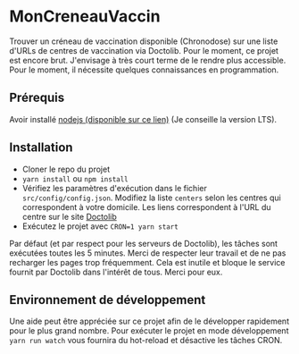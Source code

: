 # MonCreneauVaccin

Trouver un créneau de vaccination disponible (Chronodose) sur une liste d'URLs de centres de vaccination via Doctolib. Pour le moment, ce projet est encore
brut. J'envisage à très court terme de le rendre plus accessible. Pour le moment, il nécessite quelques connaissances en programmation.

## Prérequis

Avoir installé [nodejs (disponible sur ce lien)](https://nodejs.org/en/) (Je conseille la version LTS).

## Installation

- Cloner le repo du projet
- `yarn install` ou `npm install`
- Vérifiez les paramètres d'exécution dans le fichier `src/config/config.json`. Modifiez la liste `centers` selon les centres qui correspondent à votre domicile. Les liens correspondent à l'URL du centre sur le site [Doctolib](https://doctolib.fr)
- Exécutez le projet avec `CRON=1 yarn start`

Par défaut (et par respect pour les serveurs de Doctolib), les tâches sont exécutées toutes les 5 minutes. Merci de respecter leur travail et de ne pas recharger les pages trop fréquemment. Cela est inutile et bloque le service fournit par Doctolib dans l'intérêt de tous. Merci pour eux.

## Environnement de développement

Une aide peut être appréciée sur ce projet afin de le développer rapidement pour le plus grand nombre. Pour exécuter le projet en mode développement `yarn run watch` vous fournira du hot-reload et désactive les tâches CRON.
